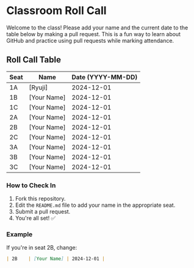 # Classroom Roll Call

Welcome to the class! Please add your name and the current date to the table below by making a pull request. This is a fun way to learn about GitHub and practice using pull requests while marking attendance.

## Roll Call Table

| Seat  | Name           | Date (YYYY-MM-DD) |
|-------|----------------|--------------------|
| 1A    | [Ryuji]    | 2024-12-01        |
| 1B    | [Your Name]    | 2024-12-01        |
| 1C    | [Your Name]    | 2024-12-01        |
| 2A    | [Your Name]    | 2024-12-01        |
| 2B    | [Your Name]    | 2024-12-01        |
| 2C    | [Your Name]    | 2024-12-01        |
| 3A    | [Your Name]    | 2024-12-01        |
| 3B    | [Your Name]    | 2024-12-01        |
| 3C    | [Your Name]    | 2024-12-01        |

### How to Check In
1. Fork this repository.
2. Edit the `README.md` file to add your name in the appropriate seat.
3. Submit a pull request.
4. You're all set! ✅

### Example
If you're in seat 2B, change:
```markdown
| 2B    | [Your Name] | 2024-12-01 |
